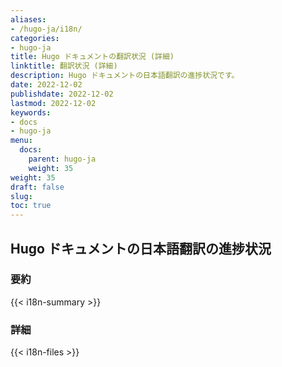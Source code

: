 ```yaml
---
aliases:
- /hugo-ja/i18n/
categories:
- hugo-ja
title: Hugo ドキュメントの翻訳状況 (詳細)
linktitle: 翻訳状況 (詳細)
description: Hugo ドキュメントの日本語翻訳の進捗状況です。
date: 2022-12-02
publishdate: 2022-12-02
lastmod: 2022-12-02
keywords:
- docs
- hugo-ja
menu:
  docs:
    parent: hugo-ja
    weight: 35
weight: 35
draft: false
slug:
toc: true
---
```


## Hugo ドキュメントの日本語翻訳の進捗状況

### 要約

{{< i18n-summary >}}

### 詳細

{{< i18n-files >}}
